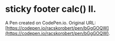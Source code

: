 # sticky footer calc() II.

A Pen created on CodePen.io. Original URL: [https://codepen.io/racskorobert/pen/bGgGOQW](https://codepen.io/racskorobert/pen/bGgGOQW).


